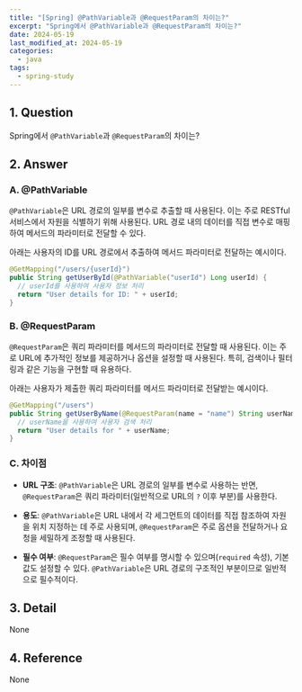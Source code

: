 ```yaml
---
title: "[Spring] @PathVariable과 @RequestParam의 차이는?"
excerpt: "Spring에서 @PathVariable과 @RequestParam의 차이는?"
date: 2024-05-19
last_modified_at: 2024-05-19
categories:
  - java
tags:
  - spring-study
---
```


## 1. Question

Spring에서 `@PathVariable`과 `@RequestParam`의 차이는?

## 2. Answer

### A. @PathVariable

`@PathVariable`은 URL 경로의 일부를 변수로 추출할 때 사용된다. 이는 주로 RESTful 서비스에서 자원을 식별하기 위해 사용된다. URL 경로 내의 데이터를 직접 변수로 매핑하여 메서드의 파라미터로 전달할 수 있다.

아래는 사용자의 ID를 URL 경로에서 추출하여 메서드 파라미터로 전달하는 예시이다.

```java
@GetMapping("/users/{userId}")
public String getUserById(@PathVariable("userId") Long userId) {
  // userId를 사용하여 사용자 정보 처리
  return "User details for ID: " + userId;
}
```

### B. @RequestParam

`@RequestParam`은 쿼리 파라미터를 메서드의 파라미터로 전달할 때 사용된다. 이는 주로 URL에 추가적인 정보를 제공하거나 옵션을 설정할 때 사용된다. 특히, 검색이나 필터링과 같은 기능을 구현할 때 유용하다.

아래는 사용자가 제출한 쿼리 파라미터를 메서드 파라미터로 전달받는 예시이다.

```java
@GetMapping("/users")
public String getUserByName(@RequestParam(name = "name") String userName) {
  // userName을 사용하여 사용자 검색 처리
  return "User details for " + userName;
}
```

### C. 차이점

* **URL 구조**: `@PathVariable`은 URL 경로의 일부를 변수로 사용하는 반면, `@RequestParam`은 쿼리 파라미터(일반적으로 URL의 `?` 이후 부분)를 사용한다.

* **용도**: `@PathVariable`은 URL 내에서 각 세그먼트의 데이터를 직접 참조하여 자원을 위치 지정하는 데 주로 사용되며, `@RequestParam`은 주로 옵션을 전달하거나 요청을 세밀하게 조정할 때 사용된다.

* **필수 여부**: `@RequestParam`은 필수 여부를 명시할 수 있으며(`required` 속성), 기본값도 설정할 수 있다. `@PathVariable`은 URL 경로의 구조적인 부분이므로 일반적으로 필수적이다.

## 3. Detail

None

## 4. Reference

None